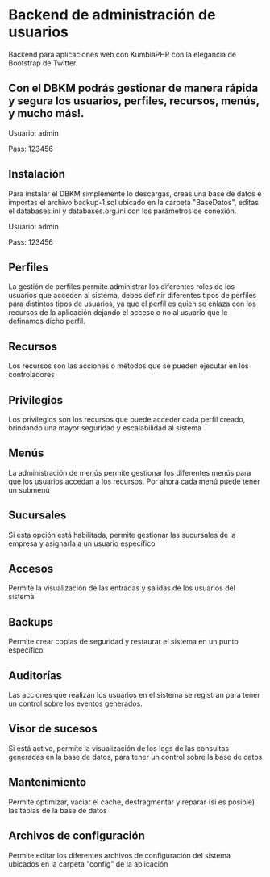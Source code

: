 Backend de administración de usuarios
====================

Backend para aplicaciones web con KumbiaPHP con la elegancia de Bootstrap de Twitter.

Con el DBKM podrás gestionar de manera rápida y segura los usuarios, perfiles, recursos, menús, y mucho más!.
-------------------

Usuario: admin

Pass: 123456

Instalación
-------------------
Para instalar el DBKM simplemente lo descargas, creas una base de datos e importas el archivo backup-1.sql ubicado en la carpeta "BaseDatos", editas el databases.ini y databases.org.ini con los parámetros de conexión.

Usuario: admin

Pass: 123456

Perfiles
-------------------
La gestión de perfiles permite administrar los diferentes roles de los usuarios que acceden al sistema, debes definir diferentes tipos de perfiles para distintos tipos de usuarios, ya que el perfil es quien se enlaza con los recursos de la aplicación dejando el acceso o no al usuario que le definamos dicho perfil.

Recursos
-------------------
Los recursos son las acciones o métodos que se pueden ejecutar en los controladores

Privilegios
-------------------
Los privilegios son los recursos que puede acceder cada perfil creado, brindando una mayor seguridad y escalabilidad al sistema

Menús
-------------------
La administración de menús permite gestionar los diferentes menús para que los usuarios accedan a los recursos.  Por ahora cada menú puede tener un submenú

Sucursales
-------------------
Si esta opción está habilitada, permite gestionar las sucursales de la empresa y asignarla a un usuario específico

Accesos
-------------------
Permite la visualización de las entradas y salidas de los usuarios del sistema

Backups
-------------------
Permite crear copias de seguridad y restaurar el sistema en un punto específico

Auditorías
-------------------
Las acciones que realizan los usuarios en el sistema se registran para tener un control sobre los eventos generados.

Visor de sucesos
-------------------
Si está activo, permite la visualización de los logs de las consultas generadas en la base de datos, para tener un control sobre la base de datos

Mantenimiento
-------------------
Permite optimizar, vaciar el cache, desfragmentar y reparar (si es posible) las tablas de la base de datos

Archivos de configuración
-------------------
Permite editar los diferentes archivos de configuración del sistema ubicados en la carpeta "config" de la aplicación

